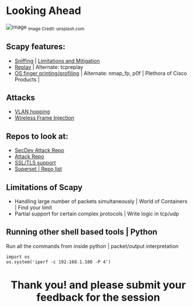 # Looking Ahead

![image](https://user-images.githubusercontent.com/17419002/173438124-2156ae02-b083-4a6c-9bf2-1c027cef77e5.png)
<sub>Image Credit: unsplash.com</sub>


## Scapy features: 
* [Sniffing](https://scapy.readthedocs.io/en/latest/usage.html#sniffing) | [Limitations and Mitigation](https://scapy.readthedocs.io/en/latest/usage.html#performance-of-scapy)
* [Replay](https://scapy.readthedocs.io/en/latest/usage.html#sending-packets) | Alternate: tcpreplay
* [OS finger printing/profiling](https://scapy.readthedocs.io/en/latest/usage.html#os-fingerprinting) | Alternate: nmap_fp, p0f | Plethora of Cisco Products |
  
## Attacks
* [VLAN hopping](https://scapy.readthedocs.io/en/latest/usage.html#vlan-hopping)
* [Wireless Frame Injection](https://scapy.readthedocs.io/en/latest/usage.html#wireless-frame-injection)

## Repos to look at:
* [SecDev Attack Repo](https://github.com/secdev/awesome-scapy)
* [Attack Repo](https://github.com/GrigorDimitrov/ScapyAttacks)
* [SSL/TLS support](https://github.com/tintinweb/scapy-ssl_tls)
* [Superset | Repo list](https://github.com/topics/scapy?o=desc&s=stars) 

## Limitations of Scapy

* Handling large number of packets simultaneously | World of Containers | Find your limit
* Partial support for certain complex protocols | Write logic in tcp/udp 

## Running other shell based tools | Python

Run all the commands from inside python | packet/output interpretation

```
import os
os.system('iperf -c 192.168.1.100 -P 4')
```

<h1 align="center">Thank you! and please submit your feedback for the session</h1>


